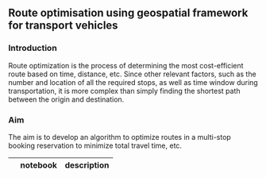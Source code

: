 ## Route optimisation using geospatial framework for transport vehicles 

### Introduction
Route optimization is the process of determining the most cost-efficient route based on time, distance, etc. Since other relevant factors, such as the number and location of all the required stops, as well as time window during transportation, it is more complex than simply finding the shortest path between the origin and destination. 

### Aim
The aim is to develop an algorithm to optimize routes in a multi-stop booking reservation to minimize total travel time, etc. 



|   | notebook                      | description                    |
|---|-------------------------------|--------------------------------|


